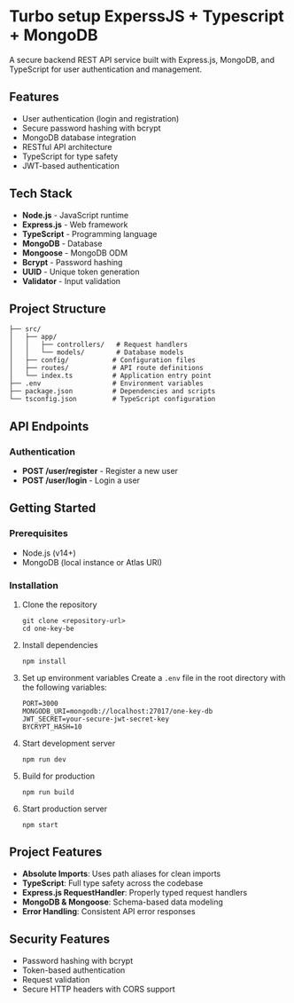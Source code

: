 # Turbo setup ExperssJS + Typescript + MongoDB

A secure backend REST API service built with Express.js, MongoDB, and TypeScript for user authentication and management.

## Features

- User authentication (login and registration)
- Secure password hashing with bcrypt
- MongoDB database integration
- RESTful API architecture
- TypeScript for type safety
- JWT-based authentication

## Tech Stack

- **Node.js** - JavaScript runtime
- **Express.js** - Web framework
- **TypeScript** - Programming language
- **MongoDB** - Database
- **Mongoose** - MongoDB ODM
- **Bcrypt** - Password hashing
- **UUID** - Unique token generation
- **Validator** - Input validation

## Project Structure

```
├── src/
│   ├── app/
│   │   ├── controllers/   # Request handlers
│   │   └── models/        # Database models
│   ├── config/           # Configuration files
│   ├── routes/           # API route definitions
│   └── index.ts          # Application entry point
├── .env                  # Environment variables
├── package.json          # Dependencies and scripts
└── tsconfig.json         # TypeScript configuration
```

## API Endpoints

### Authentication

- **POST /user/register** - Register a new user
- **POST /user/login** - Login a user

## Getting Started

### Prerequisites

- Node.js (v14+)
- MongoDB (local instance or Atlas URI)

### Installation

1. Clone the repository

   ```
   git clone <repository-url>
   cd one-key-be
   ```

2. Install dependencies

   ```
   npm install
   ```

3. Set up environment variables
   Create a `.env` file in the root directory with the following variables:

   ```
   PORT=3000
   MONGODB_URI=mongodb://localhost:27017/one-key-db
   JWT_SECRET=your-secure-jwt-secret-key
   BYCRYPT_HASH=10
   ```

4. Start development server

   ```
   npm run dev
   ```

5. Build for production

   ```
   npm run build
   ```

6. Start production server
   ```
   npm start
   ```

## Project Features

- **Absolute Imports**: Uses path aliases for clean imports
- **TypeScript**: Full type safety across the codebase
- **Express.js RequestHandler**: Properly typed request handlers
- **MongoDB & Mongoose**: Schema-based data modeling
- **Error Handling**: Consistent API error responses

## Security Features

- Password hashing with bcrypt
- Token-based authentication
- Request validation
- Secure HTTP headers with CORS support
